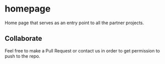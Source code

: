 # homepage

Home page that serves as an entry point to all the partner projects.

## Collaborate

Feel free to make a Pull Request or contact us in order to get
permission to push to the repo.

